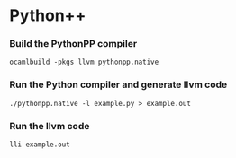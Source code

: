 # Python++
### Build the PythonPP compiler

```
ocamlbuild -pkgs llvm pythonpp.native
```

### Run the Python compiler and generate llvm code
```
./pythonpp.native -l example.py > example.out
```

### Run the llvm code
```
lli example.out
```